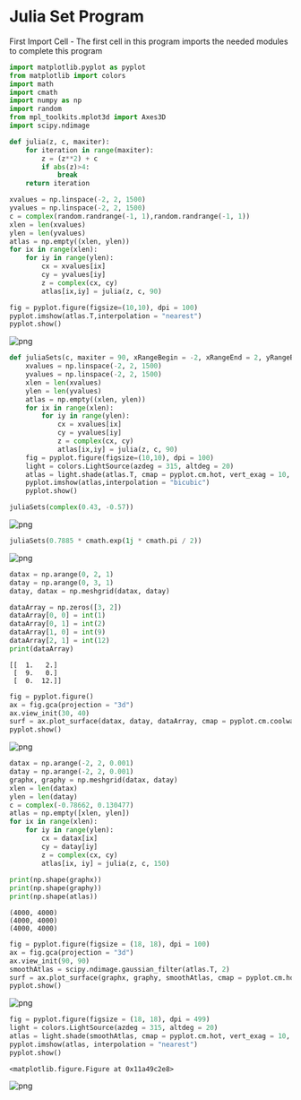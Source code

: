 
# Julia Set Program
First Import Cell - The first cell in this program imports the needed modules to complete this program


```python
import matplotlib.pyplot as pyplot
from matplotlib import colors
import math
import cmath
import numpy as np
import random
from mpl_toolkits.mplot3d import Axes3D
import scipy.ndimage
```


```python
def julia(z, c, maxiter):
    for iteration in range(maxiter):
        z = (z**2) + c
        if abs(z)>4:
            break
    return iteration
```


```python
xvalues = np.linspace(-2, 2, 1500)
yvalues = np.linspace(-2, 2, 1500)
c = complex(random.randrange(-1, 1),random.randrange(-1, 1))
xlen = len(xvalues)
ylen = len(yvalues)
atlas = np.empty((xlen, ylen))
for ix in range(xlen):
    for iy in range(ylen):
        cx = xvalues[ix]
        cy = yvalues[iy]
        z = complex(cx, cy)
        atlas[ix,iy] = julia(z, c, 90)
```


```python
fig = pyplot.figure(figsize=(10,10), dpi = 100)
pyplot.imshow(atlas.T,interpolation = "nearest")
pyplot.show()
```


![png](output_4_0.png)



```python
def juliaSets(c, maxiter = 90, xRangeBegin = -2, xRangeEnd = 2, yRangeBegin = -2, yRangeEnd = 2, cutBreak = 1500):
    xvalues = np.linspace(-2, 2, 1500)
    yvalues = np.linspace(-2, 2, 1500)
    xlen = len(xvalues)
    ylen = len(yvalues)
    atlas = np.empty((xlen, ylen))
    for ix in range(xlen):
        for iy in range(ylen):
            cx = xvalues[ix]
            cy = yvalues[iy]
            z = complex(cx, cy)
            atlas[ix,iy] = julia(z, c, 90)
    fig = pyplot.figure(figsize=(10,10), dpi = 100)
    light = colors.LightSource(azdeg = 315, altdeg = 20)
    atlas = light.shade(atlas.T, cmap = pyplot.cm.hot, vert_exag = 10, norm = colors.PowerNorm(0.5), blend_mode = "overlay")
    pyplot.imshow(atlas,interpolation = "bicubic")
    pyplot.show()
```


```python
juliaSets(complex(0.43, -0.57))
```


![png](output_6_0.png)



```python
juliaSets(0.7885 * cmath.exp(1j * cmath.pi / 2))
```


![png](output_7_0.png)



```python
datax = np.arange(0, 2, 1)
datay = np.arange(0, 3, 1)
datay, datax = np.meshgrid(datax, datay)

dataArray = np.zeros([3, 2])
dataArray[0, 0] = int(1)
dataArray[0, 1] = int(2)
dataArray[1, 0] = int(9)
dataArray[2, 1] = int(12)
print(dataArray)
```

    [[  1.   2.]
     [  9.   0.]
     [  0.  12.]]



```python
fig = pyplot.figure()
ax = fig.gca(projection = "3d")
ax.view_init(30, 40)
surf = ax.plot_surface(datax, datay, dataArray, cmap = pyplot.cm.coolwarm, linewidth = 0, antialiased = False)
pyplot.show()
```


![png](output_9_0.png)



```python
datax = np.arange(-2, 2, 0.001)
datay = np.arange(-2, 2, 0.001)
graphx, graphy = np.meshgrid(datax, datay)
xlen = len(datax)
ylen = len(datay)
c = complex(-0.78662, 0.130477)
atlas = np.empty([xlen, ylen])
for ix in range(xlen):
    for iy in range(ylen):
        cx = datax[ix]
        cy = datay[iy]
        z = complex(cx, cy)
        atlas[ix, iy] = julia(z, c, 150)
        
print(np.shape(graphx))
print(np.shape(graphy))
print(np.shape(atlas))
```

    (4000, 4000)
    (4000, 4000)
    (4000, 4000)



```python
fig = pyplot.figure(figsize = (18, 18), dpi = 100)
ax = fig.gca(projection = "3d")
ax.view_init(90, 90)
smoothAtlas = scipy.ndimage.gaussian_filter(atlas.T, 2)
surf = ax.plot_surface(graphx, graphy, smoothAtlas, cmap = pyplot.cm.hot, linewidth = 0.1, antialiased = True)
pyplot.show()
```


![png](output_11_0.png)



```python
fig = pyplot.figure(figsize = (18, 18), dpi = 499)
light = colors.LightSource(azdeg = 315, altdeg = 20)
atlas = light.shade(smoothAtlas, cmap = pyplot.cm.hot, vert_exag = 10, norm = colors.PowerNorm(0.5), blend_mode = "overlay")
pyplot.imshow(atlas, interpolation = "nearest")
pyplot.show()
```


    <matplotlib.figure.Figure at 0x11a49c2e8>



![png](output_12_1.png)

